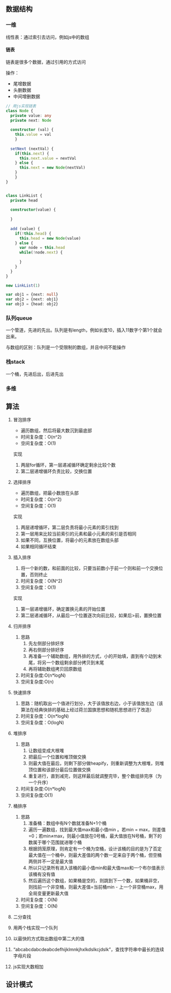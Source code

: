 ## 数据结构

### 一维

线性表：通过索引去访问，例如js中的数组

#### 链表

链表是很多个数据，通过引用的方式访问

操作：

- 尾增数据
- 头删数据
- 中间增删数据

```ts
// 用js实现链表
class Node {
  private value: any
  private next: Node
  
  constructor (val) {
    this.value = val
	}
  
  setNext (nextVal) {
    if(this.next) {
      this.next.value = nextVal
    } else {
      this.next = new Node(nextVal)
    }
	}
}


class LinkList {
  private head
  
  constructor(value) {
    
  }
  
  add (value) {
    if(!this.head) {
      this.head = new Node(value)
    } else {
      var node = this.head
      while(!node.next) {
        
      }
    }
  }
}

new LinkList(1)

var obj1 = {next: null}
var obj2 = {next: obj1}
var obj3 = {head: obj2}
```

### 队列queue

一个管道，先进的先出。队列是有length，例如长度10，插入11数字个第1个就会出来。

与数组的区别：队列是一个受限制的数组，并且中间不能操作

### 栈stack

一个桶，先进后出，后进先出

### 多维

## 算法

1. 冒泡排序

   - 遍历数组，然后将最大数沉到最底部
   - 时间复杂度：O(n^2)
   - 空间复杂度：O(1)

   实现

   1. 两层for循环，第一层递减循环确定剩余比较个数
   2. 第二层递增循环负责比较，交换位置

2. 选择排序

   - 遍历数组，把最小数放在头部
   - 时间复杂度：O(n^2)
   - 空间复杂度：O(1)

   实现

   1. 两层递增循环，第二层负责将最小元素的索引找到
   2. 第一层用来比较当前索引的元素和最小元素的索引是否相同
   3. 如果不同，互换位置，将最小的元素放在数组头部
   4. 如果相同循环结束

3. 插入排序

   1. 将一个新的数，和前面的比较，只要当前数小于前一个则和前一个交换位置，否则终止
   2. 时间复杂度：O(N^2)
   3. 空间复杂度：O(1)

   实现

   1.  第一层递增循环，确定置换元素的开始位置
   2.  第二层递减循环，从最后一个位置逐次向前比较，如果后>前，置换位置

4. 归并排序

   1. 思路
      1. 先左侧部分排好序
      2. 再右侧部分排好序
      3. 再准备一个辅助数组，用外排的方式，小的开始填，直到有个动到末尾，将另一个数组剩余部分拷贝到末尾
      4. 再将辅助数组拷贝回原数组
   2. 时间复杂度:O(n*logN)
   3. 空间复杂度:O(n)

5. 快速排序

   1. 思路：随机取出一个值进行划分，大于该值放右边，小于该值放左边（该算法在经典快排的基础上经过荷兰国旗思想和随机思想进行了改造）
   2. 时间复杂度：O(n*logN)
   3. 空间复杂度：O(logN)

6. 堆排序

   1. 思路
      1. 让数组变成大根堆
      2. 把最后一个位置和堆顶做交换
      3. 则最大值在最后，则剩下部分做heapify，则重新调整为大根堆，则堆顶位置和该部分最后位置做交换
      4. 重复进行，直到减完，则这样最后就调整完毕，整个数组排完序（为一个升序）
   2. 时间复杂度:O(n*logN)
   3. 空间复杂度:O(1)

7. 桶排序

   1. 思路
      1. 准备桶：数组中有N个数就准备N+1个桶
      2. 遍历一遍数组，找到最大值max和最小值min 。若min = max，则差值=0；若min≠max，则最小值放在0号桶，最大值放在N号桶，剩下的数属于哪个范围就进哪个桶
      3. 根据鸽笼原理，则肯定有一个桶为空桶，设计该桶的目的是为了否定最大值在一个桶中，则最大差值的两个数一定来自于两个桶，但空桶两侧并不一定是最大值
      4. 所以只记录所有进入该桶的最小值min和最大值max和一个布尔值表示该桶有没有值
      5. 然后遍历这个数组，如果桶是空的，则跳到下一个数，如果桶非空，则找前一个非空桶，则最大差值=当前桶min - 上一个非空桶max，用全局变量更新最大值
   2. 时间复杂度：O(N)
   3. 空间复杂度：O(N)

8. 二分查找

9. 用两个栈实现一个队列

10. 以最快的方式取出数组中第二大的值

11. “abcabcdabcdeabcdefhijklmnkjhxlkdslkcjdslk”，查找字符串中最长的连续字母片段

12. js实现大数相加

## 设计模式